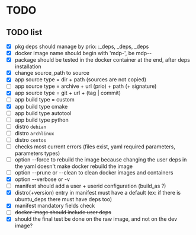 # TODO

## TODO list

- [x] pkg deps should manage by prio: <distro>:<version>_deps, <distro>_deps, _deps
- [x] docker image name should begin with 'mdp-', be mdp-<distro>-<version>
- [x] package should be tested in the docker container at the end, after deps installation
- [x] change source_path to source
- [x] app source type = dir + path (sources are not copied)
- [ ] app source type = archive + url (prio) + path (+ signature)
- [x] app source type = git + url + (tag | commit)
- [ ] app build type = custom
- [x] app build type cmake
- [ ] app build type autotool
- [ ] app build type python
- [ ] distro `debian`
- [ ] distro `archlinux`
- [ ] distro `centos`
- [ ] checks most current errors (files exist, yaml required parameters, parameters types)
- [ ] option --force to rebuild the image because changing the user deps in the yaml doesn't make docker rebuild the image
- [ ] option --prune or --clean to clean docker images and containers
- [x] option --verbose or -v
- [ ] manifest should add a user + userid configuration (build_as ?)
- [x] distro(+version) entry in manifest must have a default (ex: if there is ubuntu_deps there must have deps too)
- [x] manifest mandatory fields check
- [ ] ~~docker image should include user deps~~
- [x] should the final test be done on the raw image, and not on the dev image?
